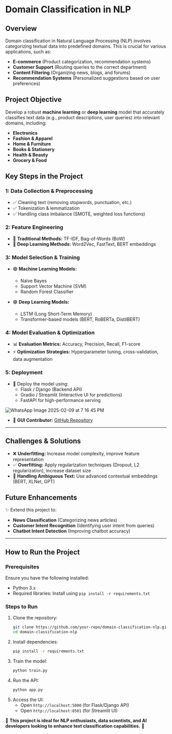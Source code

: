 # Domain Classification in NLP

## Overview
Domain classification in Natural Language Processing (NLP) involves categorizing textual data into predefined domains. This is crucial for various applications, such as:

- **E-commerce** (Product categorization, recommendation systems)
- **Customer Support** (Routing queries to the correct department)
- **Content Filtering** (Organizing news, blogs, and forums)
- **Recommendation Systems** (Personalized suggestions based on user preferences)

## Project Objective
Develop a robust **machine learning** or **deep learning** model that accurately classifies text data (e.g., product descriptions, user queries) into relevant domains, including:

- **Electronics**
- **Fashion & Apparel**
- **Home & Furniture**
- **Books & Stationery**
- **Health & Beauty**
- **Grocery & Food**

## Key Steps in the Project

### 1: Data Collection & Preprocessing
- ✅ Cleaning text (removing stopwords, punctuation, etc.)
- ✅ Tokenization & lemmatization
- ✅ Handling class imbalance (SMOTE, weighted loss functions)

### 2: Feature Engineering
- 🔹 **Traditional Methods:** TF-IDF, Bag-of-Words (BoW)
- 🔹 **Deep Learning Methods:** Word2Vec, FastText, BERT embeddings

### 3: Model Selection & Training
- 🟢 **Machine Learning Models:**
  - Naïve Bayes
  - Support Vector Machine (SVM)
  - Random Forest Classifier
  
- 🟣 **Deep Learning Models:**
  - LSTM (Long Short-Term Memory)
  - Transformer-based models (BERT, RoBERTa, DistilBERT)

### 4: Model Evaluation & Optimization
- 📊 **Evaluation Metrics:** Accuracy, Precision, Recall, F1-score
- ⚡ **Optimization Strategies:** Hyperparameter tuning, cross-validation, data augmentation

### 5: Deployment
- 🚀 Deploy the model using:
  - Flask / Django (Backend API)
  - Gradio / Streamlit (Interactive UI for predictions)
  - FastAPI for high-performance serving




![WhatsApp Image 2025-02-09 at 7 16 45 PM](https://github.com/user-attachments/assets/ed87be90-2bec-4a2f-8a16-87137284d551)


- 🔗 **GUI Contributor:** [GitHub Repository](https://github.com/gharishkumar)

---

## Challenges & Solutions
- ❌ **Underfitting:** Increase model complexity, improve feature representation
- ✅ **Overfitting:** Apply regularization techniques (Dropout, L2 regularization), increase dataset size
- 🧐 **Handling Ambiguous Text:** Use advanced contextual embeddings (BERT, XLNet, GPT)

## Future Enhancements
✨ Extend this project to:
- **News Classification** (Categorizing news articles)
- **Customer Intent Recognition** (Identifying user intent from queries)
- **Chatbot Intent Detection** (Improving chatbot accuracy)

---

## How to Run the Project

### Prerequisites
Ensure you have the following installed:
- Python 3.x
- Required libraries: Install using `pip install -r requirements.txt`

### Steps to Run
1. Clone the repository:
   ```sh
   git clone https://github.com/your-repo/domain-classification-nlp.git
   cd domain-classification-nlp
   ```
2. Install dependencies:
   ```sh
   pip install -r requirements.txt
   ```
3. Train the model:
   ```sh
   python train.py
   ```
4. Run the API:
   ```sh
   python app.py
   ```
5. Access the UI:
   - Open `http://localhost:5000` (for Flask/Django API)
   - Open `http://localhost:8501` (for Streamlit UI)

📌 **This project is ideal for NLP enthusiasts, data scientists, and AI developers looking to enhance text classification capabilities.** 🚀

